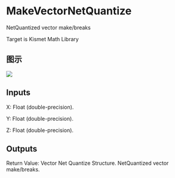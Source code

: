 # MakeVectorNetQuantize

NetQuantized vector make/breaks

Target is Kismet Math Library

## 图示

![]($-20221218-19570513.png)

## Inputs

X: Float (double-precision).

Y: Float (double-precision).

Z: Float (double-precision).  

## Outputs

Return Value: Vector Net Quantize Structure. NetQuantized vector make/breaks.

